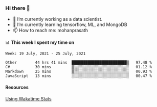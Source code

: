 ### Hi there 👋

- 🔭 I’m currently working as a data scientist.
- 🌱 I’m currently learning tensorflow, ML, and MongoDB
- 📫 How to reach me: mohanprasath

📊 **This week I spent my time on**
<!--START_SECTION:waka-->
```text
Week: 19 July, 2021 - 25 July, 2021

Other        44 hrs 41 mins  ████████████████████████▒   97.48 % 
C#           30 mins         ▒░░░░░░░░░░░░░░░░░░░░░░░░   01.12 % 
Markdown     25 mins         ▒░░░░░░░░░░░░░░░░░░░░░░░░   00.93 % 
JavaScript   13 mins         ░░░░░░░░░░░░░░░░░░░░░░░░░   00.47 % 
```
<!--END_SECTION:waka-->

#### Resources
[Using Wakatime Stats](https://github.com/marketplace/actions/waka-readme)
